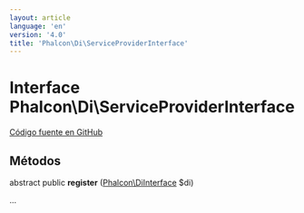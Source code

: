 ```yaml
---
layout: article
language: 'en'
version: '4.0'
title: 'Phalcon\Di\ServiceProviderInterface'
---
```

# Interface **Phalcon\Di\ServiceProviderInterface**

<a href="https://github.com/phalcon/cphalcon/tree/v4.0.0/phalcon/di/serviceproviderinterface.zep" class="btn btn-default btn-sm">Código fuente en GitHub</a>

## Métodos

abstract public **register** ([Phalcon\DiInterface](/4.0/en/api/Phalcon_DiInterface) $di)

...